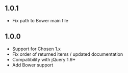 ## 1.0.1

* Fix path to Bower main file

## 1.0.0

* Support for Chosen 1.x
* Fix order of returned items / updated documentation
* Compatibility with jQuery 1.9+
* Add Bower support
